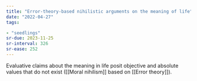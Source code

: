 ```yaml
---
title: "Error-theory-based nihilistic arguments on the meaning of life"
date: "2022-04-27"
tags:

- "seedlings"
sr-due: 2023-11-25
sr-interval: 326
sr-ease: 252
---
```


Evaluative claims about the meaning in life posit objective and absolute values that do not exist ([[Moral nihilism]] based on [[Error theory]]).
